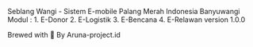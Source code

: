 Seblang Wangi - Sistem E-mobile Palang Merah Indonesia Banyuwangi
Modul :
    1. E-Donor
    2. E-Logistik
    3. E-Bencana
    4. E-Relawan
version 1.0.0

Brewed with 🩷 By Aruna-project.id
